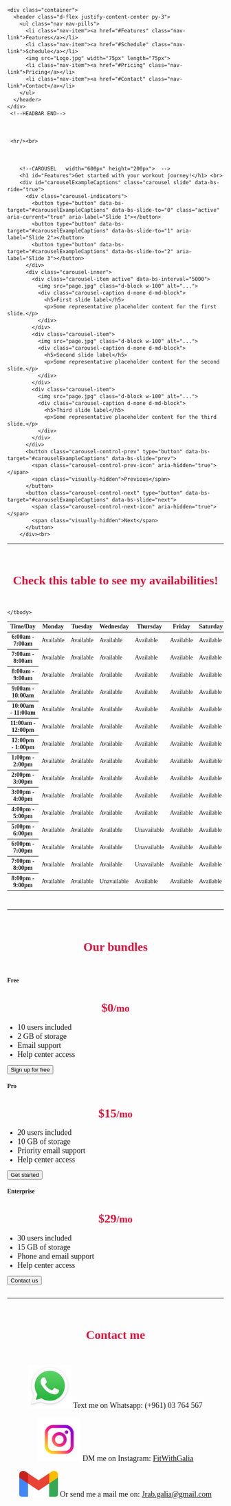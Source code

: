 <!DOCTYPE html>
<html lang="en">

<head>
  <meta charset="UTF-8">
  <meta name="viewport" content="width=device-width, initial-scale=1.0">
  <title>Start training now!</title>
  <link rel="icon" type="image/x-icon" href="Logo.ico">
  <link href='https://fonts.googleapis.com/css?family=Kanit' rel='stylesheet'>
  <!--BOOTSTRAP IMPORT --> 
  <link href="https://cdn.jsdelivr.net/npm/bootstrap@5.3.0-alpha2/dist/css/bootstrap.min.css" rel="stylesheet"
    integrity="sha384-aFq/bzH65dt+w6FI2ooMVUpc+21e0SRygnTpmBvdBgSdnuTN7QbdgL+OapgHtvPp" crossorigin="anonymous">
  
  
  <style>


    /*headerbar*/
.nav-link{
  color: red;
}
h1{
  color:crimson;
  text-align: center;
}

li{
  font-size: large;
}

  </style>

</head>
<div class="container">

<body style="font-family:'Kanit'">

  <!--HEADBAR-->
    <div class="container">
      <header class="d-flex justify-content-center py-3">
        <ul class="nav nav-pills">
          <li class="nav-item"><a href="#Features" class="nav-link">Features</a></li>
          <li class="nav-item"><a href="#Schedule" class="nav-link">Schedule</a></li>
          <img src="Logo.jpg" width="75px" length="75px">
          <li class="nav-item"><a href="#Pricing" class="nav-link">Pricing</a></li>
          <li class="nav-item"><a href="#Contact" class="nav-link">Contact</a></li>
        </ul>
      </header>
    </div>
     <!--HEADBAR END-->



     <hr/><br>



        <!--CAROUSEL   width="600px" height="200px">  -->
        <h1 id="Features">Get started with your workout journey!</h1> <br>
        <div id="carouselExampleCaptions" class="carousel slide" data-bs-ride="true">
          <div class="carousel-indicators">
            <button type="button" data-bs-target="#carouselExampleCaptions" data-bs-slide-to="0" class="active" aria-current="true" aria-label="Slide 1"></button>
            <button type="button" data-bs-target="#carouselExampleCaptions" data-bs-slide-to="1" aria-label="Slide 2"></button>
            <button type="button" data-bs-target="#carouselExampleCaptions" data-bs-slide-to="2" aria-label="Slide 3"></button>
          </div>
          <div class="carousel-inner">
            <div class="carousel-item active" data-bs-interval="5000">
              <img src="page.jpg" class="d-block w-100" alt="...">
              <div class="carousel-caption d-none d-md-block">
                <h5>First slide label</h5>
                <p>Some representative placeholder content for the first slide.</p>
              </div>
            </div>
            <div class="carousel-item">
              <img src="page.jpg" class="d-block w-100" alt="...">
              <div class="carousel-caption d-none d-md-block">
                <h5>Second slide label</h5>
                <p>Some representative placeholder content for the second slide.</p>
              </div>
            </div>
            <div class="carousel-item">
              <img src="page.jpg" class="d-block w-100" alt="...">
              <div class="carousel-caption d-none d-md-block">
                <h5>Third slide label</h5>
                <p>Some representative placeholder content for the third slide.</p>
              </div>
            </div>
          </div>
          <button class="carousel-control-prev" type="button" data-bs-target="#carouselExampleCaptions" data-bs-slide="prev">
            <span class="carousel-control-prev-icon" aria-hidden="true"></span>
            <span class="visually-hidden">Previous</span>
          </button>
          <button class="carousel-control-next" type="button" data-bs-target="#carouselExampleCaptions" data-bs-slide="next">
            <span class="carousel-control-next-icon" aria-hidden="true"></span>
            <span class="visually-hidden">Next</span>
          </button>
        </div><br>
<!--CAROUSEL END--> 

<hr/><br>

<!--SCHEDULE-->
<h1 id="Schedule">Check this table to see my availabilities!</h1> <br>
<div class="bd-example">
  <table class="table">
    <thead>
      <tr>
        <th scope="col">Time/Day</th>
        <th scope="col">Monday</th>
        <th scope="col">Tuesday</th>
        <th scope="col">Wednesday</th>
        <th scope="col">Thursday</th>
        <th scope="col">Friday</th>
        <th scope="col">Saturday</th>
        <th scope="col">Sunday</th>
      </tr>
    </thead>
    <tbody>
      <tr class="table-active">
        <th scope="row">6:00am - 7:00am</th>
        <td>Available</td>
        <td>Available</td>
        <td>Available</td>
        <td>Available</td>
        <td>Available</td>
        <td>Available</td>
        <td>Available</td>
      </tr>
      <tr>
        <th scope="row">7:00am - 8:00am</th>
        <td>Available</td>
        <td>Available</td>
        <td>Available</td>
        <td>Available</td>
        <td>Available</td>
        <td>Available</td>
        <td>Available</td>
      </tr>
      <tr class="table-active">
        <th scope="row">8:00am - 9:00am</th>
        <td>Available</td>
        <td>Available</td>
        <td>Available</td>
        <td>Available</td>
        <td>Available</td>
        <td>Available</td>
        <td>Available</td>
      </tr>
      <tr>
        <th scope="row">9:00am - 10:00am</th>
        <td>Available</td>
        <td>Available</td>
        <td>Available</td>
        <td>Available</td>
        <td>Available</td>
        <td>Available</td>
        <td>Available</td>
      </tr>
      <tr class="table-active">
      <th scope="row">10:00am - 11:00am</th>
      <td>Available</td>
      <td>Available</td>
      <td>Available</td>
      <td>Available</td>
      <td>Available</td>
      <td>Available</td>
      <td>Available</td>
    </tr>
    <tr>
      <th scope="row">11:00am - 12:00pm</th>
      <td>Available</td>
      <td>Available</td>
      <td>Available</td>
      <td>Available</td>
      <td>Available</td>
      <td>Available</td>
      <td>Available</td>
    </tr>
    <tr class="table-active">
      <th scope="row">12:00pm - 1:00pm</th>
      <td>Available</td>
      <td>Available</td>
      <td>Available</td>
      <td>Available</td>
      <td>Available</td>
      <td>Available</td>
      <td>Available</td>
    </tr>
    <tr>
      <th scope="row">1:00pm - 2:00pm</th>
      <td>Available</td>
      <td>Available</td>
      <td>Available</td>
      <td>Available</td>
      <td>Available</td>
      <td>Available</td>
      <td>Available</td>
    </tr>
    <tr class="table-active">
      <th scope="row">2:00pm - 3:00pm</th>
      <td>Available</td>
      <td>Available</td>
      <td>Available</td>
      <td>Available</td>
      <td>Available</td>
      <td>Available</td>
      <td>Available</td>
    </tr>
    <tr>
      <th scope="row">3:00pm - 4:00pm</th>
      <td>Available</td>
      <td>Available</td>
      <td>Available</td>
      <td>Available</td>
      <td>Available</td>
      <td>Available</td>
      <td>Available</td>
    </tr>
    <tr class="table-active">
    <th scope="row">4:00pm - 5:00pm</th>
    <td>Available</td>
    <td>Available</td>
    <td>Available</td>
    <td>Available</td>
    <td>Available</td>
    <td>Available</td>
    <td>Available</td>
  </tr>
  <tr>
    <th scope="row">5:00pm - 6:00pm</th>
    <td>Available</td>
    <td>Available</td>
    <td>Available</td>
    <td class="table-danger">Unavailable</td>
    <td>Available</td>
    <td>Available</td>
    <td>Available</td>
  </tr>
  <tr class="table-active">
    <th scope="row">6:00pm - 7:00pm</th>
    <td>Available</td>
    <td>Available</td>
    <td>Available</td>
    <td class="table-danger">Unavailable</td>
    <td>Available</td>
    <td>Available</td>
    <td>Available</td>
  </tr>
  <tr>
    <th scope="row">7:00pm - 8:00pm</th>
    <td>Available</td>
    <td>Available</td>
    <td>Available</td>
    <td class="table-danger">Unavailable</td>
    <td>Available</td>
    <td>Available</td>
    <td>Available</td>
  </tr>
  <tr class="table-active">
    <th scope="row">8:00pm - 9:00pm</th>
    <td>Available</td>
    <td>Available</td>
    <td class="table-danger">Unavailable</td>
    <td>Available</td>
    <td>Available</td>
    <td>Available</td>
    <td>Available</td>
  </tr>
  <tr>




    </tbody>
  </table>
</div>
<!--SCHEDULE END-->





<br>
<hr/><br>
<h1  id="Pricing">Our bundles</h1><br>
<!--PRICING-->
<div class="row row-cols-1 row-cols-md-3 mb-3 text-center">
  <div class="col">
    <div class="card mb-4 rounded-3 shadow-sm">
      <div class="card-header py-3">
        <h4 class="my-0 fw-normal">Free</h4>
      </div>
      <div class="card-body">
        <h1 class="card-title pricing-card-title">$0<small class="text-body-secondary fw-light">/mo</small></h1>
        <ul class="list-unstyled mt-3 mb-4">
          <li>10 users included</li>
          <li>2 GB of storage</li>
          <li>Email support</li>
          <li>Help center access</li>
        </ul>
        <button type="button" class="w-100 btn btn-lg btn-outline-primary">Sign up for free</button>
      </div>
    </div>
  </div>
  <div class="col">
    <div class="card mb-4 rounded-3 shadow-sm">
      <div class="card-header py-3">
        <h4 class="my-0 fw-normal">Pro</h4>
      </div>
      <div class="card-body">
        <h1 class="card-title pricing-card-title">$15<small class="text-body-secondary fw-light">/mo</small></h1>
        <ul class="list-unstyled mt-3 mb-4">
          <li>20 users included</li>
          <li>10 GB of storage</li>
          <li>Priority email support</li>
          <li>Help center access</li>
        </ul>
        <button type="button" class="w-100 btn btn-lg btn-primary">Get started</button>
      </div>
    </div>
  </div>
  <div class="col">
    <div class="card mb-4 rounded-3 shadow-sm border-primary">
      <div class="card-header py-3 text-bg-primary border-primary">
        <h4 class="my-0 fw-normal" >Enterprise</h4>
      </div>
      <div class="card-body">
        <h1 class="card-title pricing-card-title">$29<small class="text-body-secondary fw-light">/mo</small></h1>
        <ul class="list-unstyled mt-3 mb-4">
          <li>30 users included</li>
          <li>15 GB of storage</li>
          <li>Phone and email support</li>
          <li>Help center access</li>
        </ul>
        <button type="button" class="w-100 btn btn-lg btn-primary">Contact us</button>
      </div>
    </div>
  </div>
</div>

<!--PRICING END-->


<!--CONTACT-->
<br>
<hr/><br>
<h1  id="Contact">Contact me</h1><br>
<p style="font-size: large; text-align: center" ><img src="wtsp.png" height="100px" width="100px"> Text me on Whatsapp: <a href="tel:9613764567"></a>(+961) 03 764 567
<p style="font-size: large; text-align: center"><a href="instagram.com/fitwithgalia"><img src="insta.png"  height="100px" width="100px"></a> DM me on Instagram: <a href="instagram.com/fitwithgalia">FitWithGalia</a>
<p style="font-size: large; text-align: center"><a href = "Jrab.galia@gmail.com?subject = Training Session = Hello! I would like to schedule a training session with you on XX/XX/XXXX at XX:XX"><img src="gmail.png"  height="60px" width="90px"></a> Or send me a mail me on: <a href = "Jrab.galia@gmail.com?subject = Training Session = Hello! I would like to schedule a training session with you on XX/XX/XXXX at XX:XX">Jrab.galia@gmail.com</a>



  <!--BOOTSTRAP js IMPORT --> 
  
  <script src="https://cdn.jsdelivr.net/npm/bootstrap@5.3.1/dist/js/bootstrap.bundle.min.js" integrity="sha384-HwwvtgBNo3bZJJLYd8oVXjrBZt8cqVSpeBNS5n7C8IVInixGAoxmnlMuBnhbgrkm" crossorigin="anonymous"></script>
        
</body>

</html>

